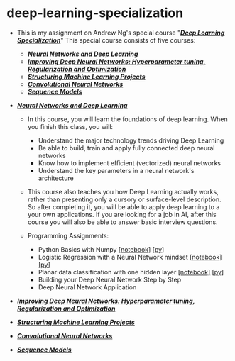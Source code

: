 # deep-learning-specialization
* This is my assignment on Andrew Ng's special course  "[***Deep Learning Specialization***](https://www.coursera.org/specializations/deep-learning)" This special course consists of five courses: 
    * [***Neural Networks and Deep Learning***](https://www.coursera.org/learn/neural-networks-deep-learning/home/welcome)  
    * [***Improving Deep Neural Networks: Hyperparameter tuning, Regularization and Optimization***](https://www.coursera.org/learn/deep-neural-network/home/welcome) 
    * [***Structuring Machine Learning Projects***](https://www.coursera.org/learn/machine-learning-projects/home/welcome)
    * [***Convolutional Neural Networks***](https://www.coursera.org/learn/convolutional-neural-networks)
    * [***Sequence Models***](https://www.coursera.org/learn/nlp-sequence-models)
    
* [***Neural Networks and Deep Learning***](https://www.coursera.org/learn/neural-networks-deep-learning/home/welcome)
    * In this course, you will learn the foundations of deep learning. When you finish this class, you will:
        * Understand the major technology trends driving Deep Learning
        * Be able to build, train and apply fully connected deep neural networks 
        * Know how to implement efficient (vectorized) neural networks 
        * Understand the key parameters in a neural network's architecture 
      
    * This course also teaches you how Deep Learning actually works, rather than presenting only a cursory or surface-level description. So after completing it, you will be able to apply deep learning to a your own applications. If you are looking for a job in AI, after this course you will also be able to answer basic interview questions. 
    
    * Programming Assignments:
        * Python Basics with Numpy   [[notebook]](https://github.com/rjmanzo/deep-learning-specialization/blob/master/notebook/Python%2BBasics%2BWith%2BNumpy%2Bv3.ipynb) [[py]](https://github.com/rjmanzo/deep-learning-specialization/blob/master/py/Python%2BBasics%2BWith%2BNumpy%2Bv3.py)
        * Logistic Regression with a Neural Network mindset  [[notebook]](https://github.com/rjmanzo/deep-learning-specialization/blob/master/notebook/Logistic%2BRegression%2Bwith%2Ba%2BNeural%2BNetwork%2Bmindset%2Bv5.ipynb)   [[py]](https://github.com/rjmanzo/deep-learning-specialization/blob/master/py/Logistic%2BRegression%2Bwith%2Ba%2BNeural%2BNetwork%2Bmindset%2Bv5.py)
        * Planar data classification with one hidden layer [[notebook]](https://github.com/rjmanzo/deep-learning-specialization/blob/master/notebook/Logistic%2BRegression%2Bwith%2Ba%2BNeural%2BNetwork%2Bmindset%2Bv5.ipynb)   [[py]](https://github.com/rjmanzo/deep-learning-specialization/blob/master/py/Logistic%2BRegression%2Bwith%2Ba%2BNeural%2BNetwork%2Bmindset%2Bv5.py)
        * Building your Deep Neural Network Step by Step 
		* Deep Neural Network Application 
        
* [***Improving Deep Neural Networks: Hyperparameter tuning, Regularization and Optimization***](https://www.coursera.org/learn/deep-neural-network/home/welcome) 
            
* [***Structuring Machine Learning Projects***](https://www.coursera.org/learn/machine-learning-projects/home/welcome)
  
* [***Convolutional Neural Networks***](https://www.coursera.org/learn/convolutional-neural-networks/home/welcome)
   
* [***Sequence Models***](https://www.coursera.org/learn/nlp-sequence-models/home/welcome)

